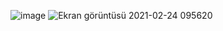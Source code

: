 ![image](https://user-images.githubusercontent.com/50638690/108960260-ae7c2980-7686-11eb-8ca0-2d75ad5e5877.png)
![Ekran görüntüsü 2021-02-24 095620](https://user-images.githubusercontent.com/50638690/108960270-b1771a00-7686-11eb-9a25-9e16984aa902.png)
